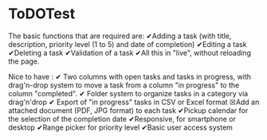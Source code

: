# ToDOTest
The basic functions that are required are:
✔Adding a task (with title, description, priority level (1 to 5) and date of completion) 
✔Editing a task
✔Deleting a task
✔Validation of a task
✔All this in "live", without reloading the page.

Nice to have :
✔ Two columns with open tasks and tasks in progress, with drag'n-drop system to move a task from a column "in progress" to the column "completed".
✔ Folder system to organize tasks in a category via drag'n'drop
✔ Export of "in progress" tasks in CSV or Excel format
☒Add an attached document (PDF, JPG format) to each task
✔Pickup calendar for the selection of the completion date
✔Responsive, for smartphone or desktop
✔Range picker for priority level
✔Basic user access system
